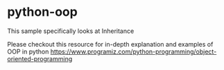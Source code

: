 # python-oop

This sample specifically looks at Inheritance 

Please checkout this resource for in-depth explanation and examples of OOP in python
https://www.programiz.com/python-programming/object-oriented-programming
